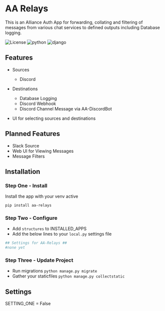 # AA Relays

This is an Alliance Auth App for forwarding, collating and filtering of messages from various chat services to defined outputs including Database logging.

![License](https://img.shields.io/badge/license-MIT-green) ![python](https://img.shields.io/badge/python-3.6-informational) ![django](https://img.shields.io/badge/django-3.1-informational)

## Features

- Sources
  - Discord

- Destinations
  - Database Logging
  - Discord Webhook
  - Discord Channel Message via AA-DiscordBot

- UI for selecting sources and destinations

## Planned Features

 - Slack Source
 - Web UI for Viewing Messages
 - Message Filters

## Installation

### Step One - Install

Install the app with your venv active

```bash
pip install aa-relays
```

### Step Two - Configure

* Add `structures` to INSTALLED_APPS
* Add the below lines to your `local.py` settings file

 ```python
## Settings for AA-Relays ##
#none yet
```

### Step Three - Update Project

* Run migrations `python manage.py migrate`
* Gather your staticfiles `python manage.py collectstatic`

## Settings

SETTING_ONE = False